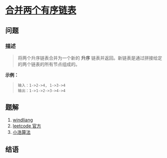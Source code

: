 # [合并两个有序链表](https://leetcode-cn.com/problems/merge-two-sorted-lists/)

## 问题

### 描述

> 将两个升序链表合并为一个新的 **升序** 链表并返回。新链表是通过拼接给定的两个链表的所有节点组成的。

**示例：**

> ```text
> 输入：1->2->4, 1->3->4
> 输出：1->1->2->3->4->4
> ```

## 题解

1. [windliang](https://leetcode.wang/leetCode-21-Merge-Two-Sorted-Lists.html)
2. [leetcode 官方](https://leetcode-cn.com/problems/merge-two-sorted-lists/solution/he-bing-liang-ge-you-xu-lian-biao-by-leetcode-solu/)
3. [小浩算法](https://www.geekxh.com/1.1.链表系列/102.html#_01、题目分析)

## 结语
